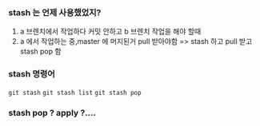 ### stash 는 언제 사용했었지?
1.  a 브렌치에서 작업하다 커밋 안하고 b 브렌치 작업을 해야 할때
2. a 에서 작업하는 중,master 에 머지된거 pull 받아야함 => stash 하고 pull 받고 stash pop 함

### stash 명령어
`git stash`
`git stash list`
`git stash pop`
### stash pop ? apply ?....
